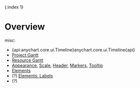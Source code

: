 {:index 1}
# Overview

misc:

* {api:anychart.core.ui.Timeline}anychart.core.ui.Timeline{api}
* [Project Gantt](../Project_Chart)
* [Resource Gantt](../Resource_Chart)
* [Appearance](Appearance), [Scale](Scale), [Header](Header), [Markers](Markers), [Tooltip](Tooltip)
* [Elements](Elements)
* (?) [Elements: Labels](../Elements#labels)
* (?)